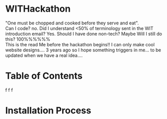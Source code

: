 # WITHackathon
"One must be chopped and cooked before they serve and eat". <br>
Can I code? no. Did I understand <50% of terminology sent in the WIT introduction email? Yes. Should I have done non-tech? Maybe
Will I still do this? 100%%%%%%<br>
This is the read Me before the hackathon begins!! I can only make cool website designs.... 3 years ago so I hope something triggers in me... to be updated when we have a real idea....

# Table of Contents
f
f
f
# Installation Process
